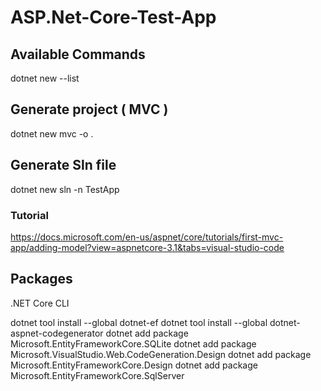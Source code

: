 # ASP.Net-Core-Test-App

## Available Commands
dotnet new --list  

## Generate project ( MVC )
dotnet new mvc -o . 

## Generate Sln file
dotnet new sln -n TestApp 







### Tutorial
https://docs.microsoft.com/en-us/aspnet/core/tutorials/first-mvc-app/adding-model?view=aspnetcore-3.1&tabs=visual-studio-code




## Packages 

.NET Core CLI

dotnet tool install --global dotnet-ef
dotnet tool install --global dotnet-aspnet-codegenerator
dotnet add package Microsoft.EntityFrameworkCore.SQLite
dotnet add package Microsoft.VisualStudio.Web.CodeGeneration.Design
dotnet add package Microsoft.EntityFrameworkCore.Design
dotnet add package Microsoft.EntityFrameworkCore.SqlServer
